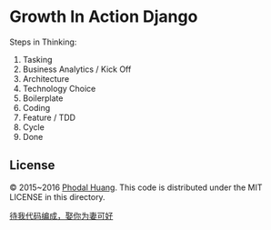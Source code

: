 Growth In Action Django
===

Steps in Thinking:

1. Tasking
2. Business Analytics / Kick Off
3. Architecture
4. Technology Choice
5. Boilerplate
6. Coding
7. Feature / TDD
8. Cycle
9. Done

License
---

© 2015~2016 [Phodal Huang](https://www.phodal.com). This code is distributed under the MIT LICENSE in this directory.

[待我代码编成，娶你为妻可好](http://www.xuntayizhan.com/person/ji-ke-ai-qing-zhi-er-shi-dai-wo-dai-ma-bian-cheng-qu-ni-wei-qi-ke-hao-wan/)
